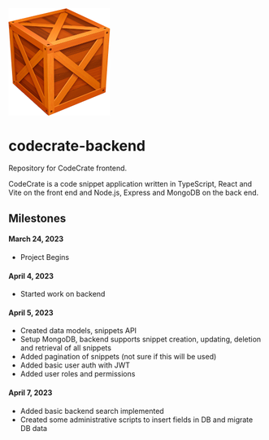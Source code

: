 <img src="./logo.png" alt="crage" style="width:200px;"/>

# codecrate-backend

Repository for CodeCrate frontend.

CodeCrate is a code snippet application written in TypeScript, React and Vite on the front end and Node.js, Express and MongoDB on the back end.

## Milestones

#### March 24, 2023

- Project Begins

#### April 4, 2023

- Started work on backend

#### April 5, 2023

- Created data models, snippets API
- Setup MongoDB, backend supports snippet creation, updating, deletion and retrieval of all snippets
- Added pagination of snippets (not sure if this will be used)
- Added basic user auth with JWT
- Added user roles and permissions

#### April 7, 2023

- Added basic backend search implemented
- Created some administrative scripts to insert fields in DB and migrate DB data